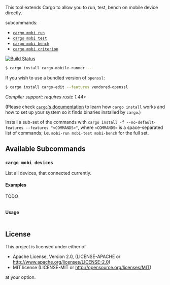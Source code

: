 This tool extends Cargo to allow you to run, test, bench on mobile device directly.

subcommands:

- [`cargo mobi run`](#cargo-mobi-run)
- [`cargo mobi test`](#cargo-mobi-test)
- [`cargo mobi bench`](#cargo-mobi-bench)
- [`cargo mobi criterion`](#cargo-mobi-criterion)

[![Build Status](https://github.com/songww/cargo-mobile-runner/workflows/build/badge.svg)](https://github.com/songww/cargo-mobile-runner/actions)

```sh
$ cargo install cargo-mobile-runner --
```

If you wish to use a bundled version of `openssl`:

```sh
$ cargo install cargo-edit --features vendored-openssl
```

*Compiler support: requires rustc 1.44+*

(Please check [`cargo`'s documentation](http://doc.crates.io/) to learn how `cargo install` works and how to set up your system so it finds binaries installed by `cargo`.)

Install a sub-set of the commands with `cargo install -f --no-default-features --features "<COMMANDS>"`, where `<COMMANDS>` is a space-separated list of commands; i.e. `mobi-run mobi-test mobi-bench` for the full set.

## Available Subcommands

### `cargo mobi devices`

List all devices, that connected currently.

#### Examples

TODO
```sh
```

#### Usage

```plain
```

## License

This project is licensed under either of

* Apache License, Version 2.0, (LICENSE-APACHE or http://www.apache.org/licenses/LICENSE-2.0)
* MIT license (LICENSE-MIT or http://opensource.org/licenses/MIT)

at your option.
